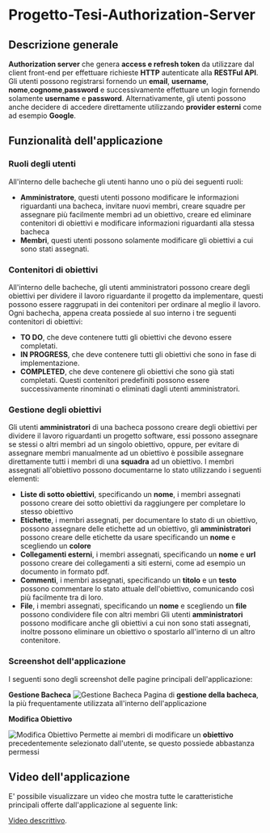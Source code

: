 # Progetto-Tesi-Authorization-Server

## Descrizione generale
**Authorization server** che genera **access e refresh token** da utilizzare dal client front-end per effettuare richieste **HTTP** autenticate alla **RESTFul API**.
Gli utenti possono registrarsi fornendo un **email**, **username**, **nome**,**cognome**,**password** e successivamente effettuare un login fornendo solamente **username** e **password**.
Alternativamente, gli utenti possono anche decidere di accedere direttamente utilizzando **provider esterni** come ad esempio **Google**.




## Funzionalità dell'applicazione

### Ruoli degli utenti
All'interno delle bacheche gli utenti hanno uno o più dei seguenti ruoli:
- **Amministratore**, questi utenti possono modificare le informazioni riguardanti una bacheca, invitare nuovi membri, creare squadre per assegnare più facilmente membri ad un obiettivo, creare ed eliminare contenitori di obiettivi e modificare informazioni riguardanti alla stessa bacheca
- **Membri**, questi utenti possono solamente modificare gli obiettivi a cui sono stati assegnati.

### Contenitori di obiettivi
All'interno delle bacheche, gli utenti amministratori possono creare degli obiettivi per dividere il lavoro riguardante il progetto da implementare, questi possono essere raggrupati in dei contenitori per ordinare al meglio il lavoro.
Ogni bachecha, appena creata possiede al suo interno i tre seguenti contenitori di obiettivi:
- **TO DO**, che deve contenere tutti gli obiettivi che devono essere completati.
- **IN PROGRESS**, che deve contenere tutti gli obiettivi che sono in fase di implementazione.
- **COMPLETED**, che deve contenere gli obiettivi che sono già stati completati.
Questi contenitori predefiniti possono essere successivamente rinominati o eliminati dagli utenti amministratori.

### Gestione degli obiettivi
Gli utenti **amministratori** di una bacheca possono creare degli obiettivi per dividere il lavoro riguardanti un progetto software, essi possono assegnare
se stessi o altri membri ad un singolo obiettivo, oppure,  per evitare di assegnare membri manualmente ad un obiettivo è possibile assegnare direttamente tutti i membri di una **squadra** ad un obiettivo.
I membri assegnati all'obiettivo possono documentarne lo stato utilizzando i seguenti elementi:
- **Liste di sotto obiettivi**, specificando un **nome**, i membri assegnati possono creare dei sotto obiettivi da raggiungere per completare lo stesso obiettivo
- **Etichette**, i membri assegnati, per documentare lo stato di un obiettivo, possono assegnare delle etichette ad un obiettivo, gli **amministratori** possono creare delle etichette da usare
  specificando un **nome** e scegliendo un **colore**
- **Collegamenti esterni**, i membri assegnati, specificando un **nome** e **url** possono creare dei collegamenti a siti esterni, come ad esempio un documento in formato pdf.
- **Commenti**, i membri assegnati, specificando un **titolo** e un **testo** possono commentare lo stato attuale dell'obiettivo, comunicando così più facilmente tra di loro.
- **File**, i membri assegnati, specificando un **nome** e scegliendo un **file** possono condividere file con altri membri
Gli utenti **amministratori** possono modificare anche gli obiettivi a cui non sono stati assegnati, inoltre possono eliminare un obiettivo o spostarlo all'interno di un altro contenitore.

### Screenshot dell'applicazione
I seguenti sono degli screenshot delle pagine principali dell'applicazione:

**Gestione Bacheca**
![Gestione Bacheca](https://i.imgur.com/v7H7mfs.png)
Pagina di **gestione della bacheca**, la più frequentamente utilizzata all'interno dell'applicazione

**Modifica Obiettivo**

![Modifica Obiettivo](https://i.imgur.com/4vZU5qu.png)
Permette ai membri di modificare un **obiettivo** precedentemente selezionato dall'utente, se questo possiede abbastanza permessi

## Video dell'applicazione
E' possibile visualizzare un video che mostra tutte le caratteristiche principali offerte dall'applicazione al seguente link:

[Video descrittivo](https://drive.google.com/file/d/1yli9SSeaz-6nQU_AUPVsHah9Kd1V87xo/view?usp=drive_link).

